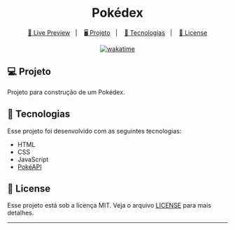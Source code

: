 <h1 align="center">
  Pokédex
</h1>

<p align="center">
  <a href="https://pokedex-brunoh.netlify.app/">🔗 Live Preview</a>&nbsp;&nbsp;&nbsp;|&nbsp;&nbsp;&nbsp;
  <a href="#-projeto">🖥️ Projeto</a>&nbsp;&nbsp;&nbsp;|&nbsp;&nbsp;&nbsp;
  <a href="#-tecnologias">🚀 Tecnologias</a>&nbsp;&nbsp;&nbsp;|&nbsp;&nbsp;&nbsp;
  <a href="#-license">📝 License</a>
</p>

<p align="center">
<a href="https://wakatime.com/badge/user/68660678-6b86-4b78-98df-f5f41a37e1bc/project/c401e4ea-c13e-49b1-b39b-23b4acfbe898"><img src="https://wakatime.com/badge/user/68660678-6b86-4b78-98df-f5f41a37e1bc/project/c401e4ea-c13e-49b1-b39b-23b4acfbe898.svg" alt="wakatime"></a>
</p>

## 💻 Projeto

Projeto para construção de um Pokédex.

## 🚀 Tecnologias

Esse projeto foi desenvolvido com as seguintes tecnologias:

- HTML
- CSS
- JavaScript
- [PokéAPI](https://pokeapi.co/)

## 📝 License

Esse projeto está sob a licença MIT. Veja o arquivo [LICENSE](.github/LICENSE.md) para mais detalhes.

---

